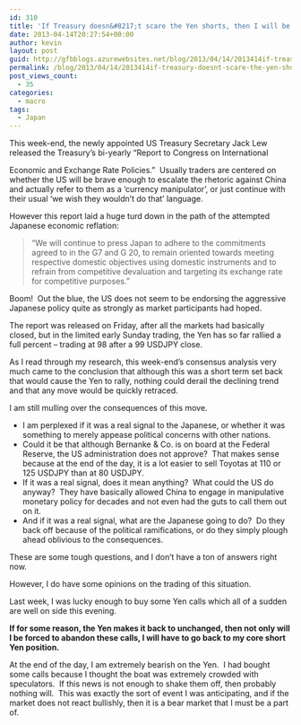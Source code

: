 ```yaml
---
id: 310
title: 'If Treasury doesn&#8217;t scare the Yen shorts, then I will be forced to join them.'
date: 2013-04-14T20:27:54+00:00
author: kevin
layout: post
guid: http://gfbblogs.azurewebsites.net/blog/2013/04/14/2013414if-treasury-doesnt-scare-the-yen-shorts-then-i-will-be-forced-to-join-them/
permalink: /blog/2013/04/14/2013414if-treasury-doesnt-scare-the-yen-shorts-then-i-will-be-forced-to-join-them/
post_views_count:
  - 35
categories:
  - macro
tags:
  - Japan
---
```

This week-end, the newly appointed US Treasury Secretary Jack Lew released the Treasury&#8217;s bi-yearly &#8220;Report to Congress on International
  
Economic and Exchange Rate Policies.&#8221; &nbsp;Usually traders are centered on whether the US will be brave enough to escalate the rhetoric against China and actually refer to them as a &#8216;currency manipulator&#8217;, or just continue with their usual &#8216;we wish they wouldn&#8217;t do that&#8217; language. &nbsp;

However this report laid a huge turd down in the path of the attempted Japanese economic reflation:

> &#8220;We will continue to press Japan to adhere to the commitments agreed to in the G7 and G 20, to remain oriented towards meeting respective domestic objectives using domestic instruments and to refrain from competitive devaluation and targeting its exchange rate for competitive purposes.&#8221;

Boom! &nbsp;Out the blue, the US does not seem to be endorsing the aggressive Japanese policy quite as strongly as market participants had hoped.

The report was released on Friday, after all the markets had basically closed, but in the limited early Sunday trading, the Yen has so far rallied a full percent &#8211; trading at 98 after a 99 USDJPY close.

As I read through my research, this week-end&#8217;s consensus analysis very much came to the conclusion that although this was a short term set back that would cause the Yen to rally, nothing could derail the declining trend and that any move would be quickly retraced.

I am still mulling over the consequences of this move. &nbsp;

  * I am perplexed if it was a real signal to the Japanese, or whether it was something to merely appease political concerns with other nations. &nbsp;
  * Could it be that although Bernanke & Co. is on board at the Federal Reserve, the US administration does not approve? &nbsp;That makes sense because at the end of the day, it is a lot easier to sell Toyotas at 110 or 125 USDJPY than at 80 USDJPY.
  * If it was a real signal, does it mean anything? &nbsp;What could the US do anyway? &nbsp;They have basically allowed China to engage in manipulative monetary policy for decades and not even had the guts to call them out on it. &nbsp;
  * And if it was a real signal, what are the Japanese going to do? &nbsp;Do they back off because of the political ramifications, or do they simply plough ahead oblivious to the consequences.

These are some tough questions, and I don&#8217;t have a ton of answers right now.

However, I do have some opinions on the trading of this situation.

Last week, I was lucky enough to buy some Yen calls which all of a sudden are well on side this evening. &nbsp;

**If for some reason, the Yen makes it back to unchanged, then not only will I be forced to abandon these calls, I will have to go back to my core short Yen position.**

At the end of the day, I am extremely bearish on the Yen. &nbsp;I had bought some calls because I thought the boat was extremely crowded with speculators. &nbsp;If this news is not enough to shake them off, then probably nothing will. &nbsp;This was exactly the sort of event I was anticipating, and if the market does not react bullishly, then it is a bear market that I must be a part of.</p> </p></p>